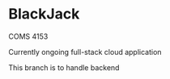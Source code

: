 # BlackJack
COMS 4153

Currently ongoing full-stack cloud application

This branch is to handle backend
